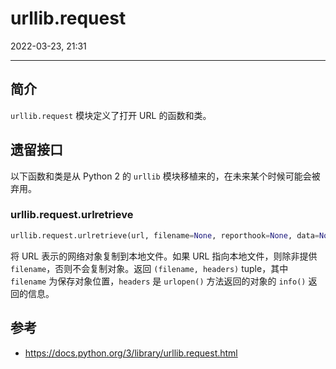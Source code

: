 # urllib.request

2022-03-23, 21:31
***

## 简介

`urllib.request` 模块定义了打开 URL 的函数和类。

## 遗留接口

以下函数和类是从 Python 2 的 `urllib` 模块移植来的，在未来某个时候可能会被弃用。

### urllib.request.urlretrieve

```python
urllib.request.urlretrieve(url, filename=None, reporthook=None, data=None)
```

将 URL 表示的网络对象复制到本地文件。如果 URL 指向本地文件，则除非提供 `filename`，否则不会复制对象。返回 `(filename, headers)` tuple，其中 `filename` 为保存对象位置，`headers` 是 `urlopen()` 方法返回的对象的 `info()` 返回的信息。





## 参考

- https://docs.python.org/3/library/urllib.request.html
